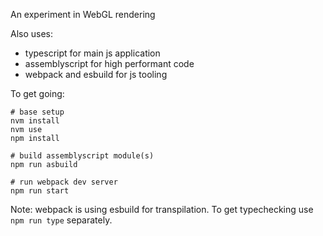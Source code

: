 An experiment in WebGL rendering

Also uses:
- typescript for main js application
- assemblyscript for high performant code
- webpack and esbuild for js tooling

To get going:

```
# base setup
nvm install
nvm use
npm install

# build assemblyscript module(s)
npm run asbuild

# run webpack dev server
npm run start

```

Note: webpack is using esbuild for transpilation. To get typechecking use `npm run type` separately.
